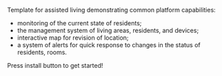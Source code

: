 Template for assisted living demonstrating common platform capabilities:

* monitoring of the current state of residents;
* the management system of living areas, residents, and devices;
* interactive map for revision of location;
* a system of alerts for quick response to changes in the status of residents, rooms.

Press install button to get started!

